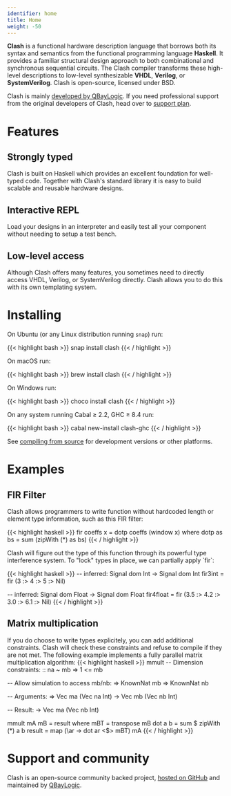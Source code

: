 ```yaml
---
identifier: home
title: Home
weight: -50
---
```


**Clash** is a functional hardware description language that borrows both its syntax and semantics from the functional programming language **Haskell**. It provides a familiar structural design approach to both combinational and synchronous sequential circuits. The Clash compiler transforms these high-level descriptions to low-level synthesizable **VHDL**, **Verilog**, or **SystemVerilog**. Clash is open-source, licensed under BSD.

Clash is mainly [developed by QBayLogic](https://qbaylogic.com/). If you need professional support from the original developers of Clash, head over to [support plan](/support/).

# Features
<div class="cards250">
    <div class="card">
        <h2>Strongly typed</h2>
        <p>Clash is built on Haskell which provides an excellent foundation for well-typed code. Together with Clash's standard library it is easy to build scalable and reusable hardware designs.</p>
    </div>
    <div class="card">
        <h2>Interactive REPL</h2>
        <p>Load your designs in an interpreter and easily test all your component without needing to setup a test bench.</p>
    </div>
    <div class="card">
        <h2>Low-level access</h2>
        <p>Although Clash offers many features, you sometimes need to directly access VHDL, Verilog, or SystemVerilog directly. Clash allows you to do this with its own templating system.</p>
    </div>
</div>


# Installing
On Ubuntu (or any Linux distribution running `snap`) run:

{{< highlight bash >}}
snap install clash
{{< / highlight >}}

On macOS run:

{{< highlight bash >}}
brew install clash
{{< / highlight >}}

On Windows run:

{{< highlight bash >}}
choco install clash
{{< / highlight >}}

On any system running Cabal ≥ 2.2, GHC ≥ 8.4 run:

{{< highlight bash >}}
cabal new-install clash-ghc
{{< / highlight >}}

See [compiling from source](#) for development versions or other platforms.

# Examples
<div class="cards450">
    <div class="card">
        <h2>FIR Filter</h2>
        <p>Clash allows programmers to write function without hardcoded length or element type information, such as this FIR filter:</p>
        <p>
{{< highlight haskell >}}
fir coeffs x = dotp coeffs (window x)
  where
    dotp as bs = sum (zipWith (*) as bs)
{{< / highlight >}}
        </p>
        <p>Clash will figure out the type of this function through its powerful type interference system. To "lock" types in place, we can partially apply `fir`: </p>
        <p>
{{< highlight haskell >}}
-- inferred: Signal dom Int -> Signal dom Int
fir3int = fir (3 :> 4 :> 5 :> Nil)

-- inferred: Signal dom Float -> Signal dom Float
fir4float = fir (3.5 :> 4.2 :> 3.0 :> 6.1 :> Nil)
{{< / highlight >}}
        </p>
    </div>
    <div class="card">
        <h2>Matrix multiplication</h2>
        <p> If you do choose to write types explicitely, you can add additional constraints. Clash will check these constraints and refuse to compile if they are not met. The following example implements a fully parallel matrix multiplication algorithm:
{{< highlight haskell >}}
mmult
  -- Dimension constraints:
  :: na ~ mb
  => 1 <= mb
  
  -- Allow simulation to access mb/nb:
  => KnownNat mb
  => KnownNat nb
  
  -- Arguments:
  => Vec ma (Vec na Int)
  -> Vec mb (Vec nb Int)
  
  -- Result:
  -> Vec ma (Vec nb Int)

mmult mA mB = result
  where
    mBT      = transpose mB
    dot a b  = sum $ zipWith (*) a b
    result   = map (\ar -> dot ar <$> mBT) mA
{{< / highlight >}}
        </p>
    </div>

</div>



# Support and community
Clash is an open-source community backed project, <a href="">hosted on GitHub</a> and maintained by <a href="https://qbaylogic.com/">QBayLogic</a>. 


<style>
.post__title{ display:none; }
</style>
